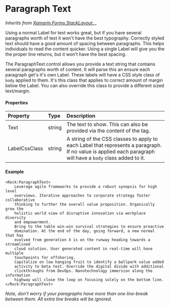 # Paragraph Text

_Inherits from_ [_Xamarin.Forms.StackLayout_](https://docs.microsoft.com/en-us/xamarin/xamarin-forms/user-interface/layouts/stack-layout)\_\_

Using a normal Label for text works great, but if you have several paragraphs worth of text it won't have the best typography. Correctly styled text should have a good amount of spacing between paragraphs. This helps individuals to read the content quicker. Using a single Label will give you the the proper line returns, but it won't have the best spacing. 

The ParagraphText control allows you provide a text string that contains several paragraphs worth of content. It will parse this an ensure each paragraph get's it's own Label. These labels will have a CSS style class of `body` applied to them. It's this class that applies to correct amount of margin below the Label. You can also override this class to provide a different sized text/margin.

#### Properties

| Property | Type | Description |
| :--- | :--- | :--- |
| Text | string | The text to show. This can also be provided via the content of the tag. |
| LabelCssClass | string | A string of the CSS classes to apply to each Label that represents a paragraph. If no value is applied each paragraph will have a `body` class added to it. |

#### Example

```text
<Rock:ParagraphText>
    Leverage agile frameworks to provide a robust synopsis for high level 
    overviews. Iterative approaches to corporate strategy foster collaborative 
    thinking to further the overall value proposition. Organically grow the
    holistic world view of disruptive innovation via workplace diversity 
    and empowerment.
    Bring to the table win-win survival strategies to ensure proactive 
    domination. At the end of the day, going forward, a new normal that has 
    evolved from generation X is on the runway heading towards a streamlined 
    cloud solution. User generated content in real-time will have multiple 
    touchpoints for offshoring.
    Capitalize on low hanging fruit to identify a ballpark value added 
    activity to beta test. Override the digital divide with additional 
    clickthroughs from DevOps. Nanotechnology immersion along the information 
    highway will close the loop on focusing solely on the bottom line.
</Rock:ParagraphText>
```

_Note, don't worry if your paragraphs have more than one line-break between them. All extra line breaks will be ignored._

